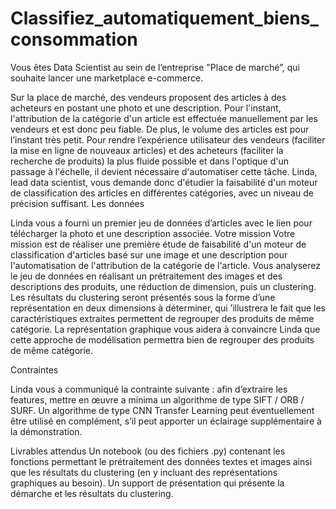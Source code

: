 # Classifiez_automatiquement_biens_consommation

Vous êtes Data Scientist au sein de l’entreprise "Place de marché”, qui souhaite lancer une marketplace e-commerce.

Sur la place de marché, des vendeurs proposent des articles à des acheteurs en postant une photo et une description.
Pour l'instant, l'attribution de la catégorie d'un article est effectuée manuellement par les vendeurs et est donc peu fiable. De plus, le volume des articles est pour l’instant très petit.
Pour rendre l’expérience utilisateur des vendeurs (faciliter la mise en ligne de nouveaux articles) et des acheteurs (faciliter la recherche de produits) la plus fluide possible et dans l'optique d'un passage à l'échelle, il devient nécessaire d'automatiser cette tâche.
Linda, lead data scientist, vous demande donc d'étudier la faisabilité d'un moteur de classification des articles en différentes catégories, avec un niveau de précision suffisant.
Les données

Linda vous a fourni un premier jeu de données d’articles avec le lien pour télécharger la photo et une description associée.
Votre mission
Votre mission est de réaliser une première étude de faisabilité d'un moteur de classification d'articles basé sur une image et une description pour l'automatisation de l'attribution de la catégorie de l'article.
Vous analyserez le jeu de données en réalisant un prétraitement des images et des descriptions des produits, une réduction de dimension, puis un clustering. Les résultats du clustering seront présentés sous la forme d’une représentation en deux dimensions à déterminer, qui ’illustrera le fait que les caractéristiques extraites permettent de regrouper des produits de même catégorie.
La représentation graphique vous aidera à convaincre Linda que cette approche de modélisation permettra bien de regrouper des produits de même catégorie.


Contraintes

Linda vous a communiqué la contrainte suivante : afin d’extraire les features, mettre en œuvre a minima un algorithme de type SIFT / ORB / SURF.
Un algorithme de type CNN Transfer Learning peut éventuellement être utilisé en complément, s’il peut apporter un éclairage supplémentaire à la démonstration.

Livrables attendus
Un notebook (ou des fichiers .py) contenant les fonctions permettant le prétraitement des données textes et images ainsi que les résultats du clustering (en y incluant des représentations graphiques au besoin).
Un support de présentation qui présente la démarche et les résultats du clustering.
